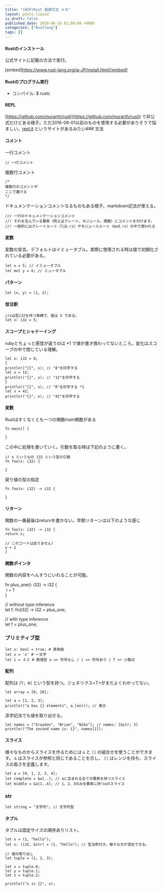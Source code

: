 ```yaml
---
title: "(WIP)Rust 基礎文法 メモ"
layout: posts.liquid
is_draft: false
published_date: 2018-06-18 01:00:09 +0900
categories: ["Rustlang"]
tags: []
---
```


#### Rustのインストール
公式サイトに記載の方法で実行。

[embed]https://www.rust-lang.org/ja-JP/install.html[/embed]

#### Rustのプログラム実行
- コンパイル: $ rustc
#### REPL
[https://github.com/murarth/rusti](https://github.com/murarth/rusti) で非公式だけどある様子。ただ2016-08-01以前のものを使用する必要がありそうで悩ましい。[repl.it](https://repl.it/site/languages/rust) というサイトがあるみたい### 文法
#### コメント
一行コメント

    // 一行コメント

複数行コメント

    /*
    複数行のコメントが
    ここで書ける
    */

ドキュメンテーションコメントなるものもある様子。markdown記法が使える。

    /// 一行のドキュメンテーションコメント
    //! それを含んでいる要素（例えばクレート、モジュール、関数）にコメントを付けます。
    //! 一般的にはクレートルート（lib.rs）やモジュールルート（mod.rs）の中で使われる

#### 変数
変数の宣言。デフォルトはイミュータブル。実際に使用される時は値で初期化されている必要がある。

    let x = 5; // イミュータブル
    let mut y = 6; // ミュータブル

#### パターン
    let (x, y) = (1, 2);

#### 型注釈
    //xは型i32を持つ束縛で、値は 5 である。
    let x: i32 = 5;

#### スコープとシャドーイング
rubyとちょっと感覚が違うのは \*1 で値が書き換わってないところ。変化はスコープの中で閉じている理解。

    let x: i32 = 8;
    {
    println!("{}", x); // "8"を印字する
    let x = 12;
    println!("{}", x); // "12"を印字する
    }
    println!("{}", x); // "8"を印字する *1
    let x = 42;
    println!("{}", x); // "42"を印字する

#### 変数
Rustはすくなくとも一つの関数main関数がある

    fn main() {

    }

この中に処理を書いていく。引数を取る時は下記のように書く。

    // x というなの i32 という型の引数
    fn foo(x: i32) {

    }

戻り値の型の指定

    fn foo(x: i32) -> i32 {

    }

#### リターン
関数の一番最後はreturnを書かない。早期リターンは以下のような感じ

    fn foo(x: i32) -> i32 {
    return x;
    
    // このコードは走りません!
    x + 1
    }

#### 関数ポインタ
関数の内容をへんすうにいれることが可能。

fn plus\_one(i: i32) -\> i32 {  
&nbsp;i + 1  
}  
  
// without type inference  
let f: fn(i32) -\> i32 = plus\_one;  
  
// with type inference  
let f = plus\_one;

### プリミティブ型
    let x: bool = true; # 真偽値
    let x = 'x' # 一文字
    let i = ４２ # 数値型 u => 符号なし / i => 符号あり / f => 小数点

#### 配列
配列は `[T; N]` という型を持つ。ジェネリクス\<T\>がまだよくわかってない。

    let array = [0; 20];

    let a = [1, 2, 3];
    println!("a has {} elements", a.len()); // 表示

添字記法でも値を取り出せる。

    let names = ["Graydon", "Brian", "Niko"]; // names: [&str; 3]
    println!("The second name is: {}", names[1]);

#### スライス
様々なものからスライスを作るためには `&` と `[]` の組合せを使うことができます。 `&` はスライスが参照と同じであることを示し、 `[]` はレンジを持ち、スライスの長さを定義します。

    let a = [0, 1, 2, 3, 4];
    let complete = &a[..]; // aに含まれる全ての要素を持つスライス
    let middle = &a[1..4]; // 1、2、3のみを要素に持つaのスライス

### str
    let string = "文字列"; // 文字列型

#### タプル
タプルは固定サイズの順序ありリスト。

    let x = (1, "hello");
    let x: (i32, &str) = (1, "hello"); // 型注釈付き。様々な方が混在できる。

    // 値の取り出し
    let tuple = (1, 2, 3);
    
    let x = tuple.0;
    let y = tuple.1;
    let z = tuple.2;
    
    println!("x is {}", x);


